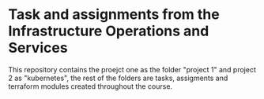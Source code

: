 # Task and assignments from the Infrastructure Operations and Services
This repository contains the proejct one as the folder "project 1" and project 2 as "kubernetes", the rest of the folders are tasks, assigments and terraform modules created throughout the course.
